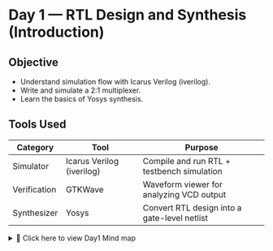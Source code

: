 # Day 1 — RTL Design and Synthesis (Introduction)

## Objective
- Understand simulation flow with Icarus Verilog (iverilog).
- Write and simulate a 2:1 multiplexer.
- Learn the basics of Yosys synthesis.

## Tools Used

| Category      | Tool     | Purpose                                   |
|---------------|----------|-------------------------------------------|
| Simulator     | Icarus Verilog (iverilog) | Compile and run RTL + testbench simulation |
| Verification  | GTKWave  | Waveform viewer for analyzing VCD output  |
| Synthesizer   | Yosys    | Convert RTL design into a gate-level netlist |


<details>
  <summary>📌 Click here to view Day1 Mind map</summary>

  ![Week 1 Mind Map](./assets/week1_mindmap.png)

  *(This mind map summarizes the Day 1–5 flow of RTL design and synthesis.)*
</details>
